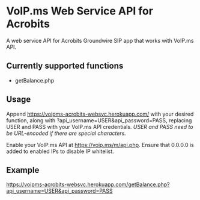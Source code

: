 # VoIP.ms Web Service API for Acrobits
A web service API for Acrobits Groundwire SIP app that works with VoIP.ms API.

## Currently supported functions
- getBalance.php

## Usage
Append https://voipms-acrobits-websvc.herokuapp.com/ with your desired function, along with ?api_username=USER&api_password=PASS, replacing USER and PASS with your VoIP.ms API credentials. *USER and PASS need to be URL-encoded if there are special characters.*

Enable your VoIP.ms API at https://voip.ms/m/api.php. Ensure that 0.0.0.0 is added to enabled IPs to disable IP whitelist.

## Example
https://voipms-acrobits-websvc.herokuapp.com/getBalance.php?api_username=USER&api_password=PASS
